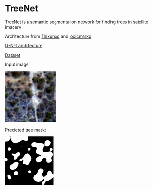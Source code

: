 # TreeNet

TreeNet is a semantic segmentation network for finding trees in satellite imagery

Architecture from [Zhixuhao](https://github.com/zhixuhao/unet) and [jocicmarko](https://github.com/jocicmarko/ultrasound-nerve-segmentation)

[U-Net architecture](https://lmb.informatik.uni-freiburg.de/people/ronneber/u-net/)

[Dataset](https://www.kaggle.com/c/dstl-satellite-imagery-feature-detection)

Input image:

<img src=https://github.com/andrewk1/TreeNet/blob/master/raw.png width="168" height="168">

Predicted tree mask:

![Input](https://github.com/andrewk1/TreeNet/blob/master/predicted.png "Mask Prediction")
